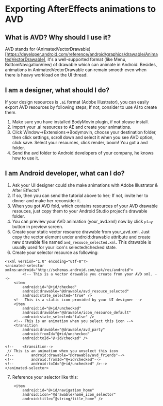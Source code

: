 # Exporting AfterEffects animations to AVD

## What is AVD? Why should I use it?

AVD stands for (AnimatedVectorDrawable)[https://developer.android.com/reference/android/graphics/drawable/AnimatedVectorDrawable], it's a well-supported format (like Menu, BottomNavigationView) of drawable which can animate in Android. Besides, animations in AnimatedVectorDrawable can remain smooth even when there is heavy workload on the UI thread.

## I am a designer, what should I do?

If your design resources is `.ai` format (Adobe Illustrator), you can easily export AVD resources by following steps; If not, consider to use AI to create them.

1. Make sure you have installed BodyMovin plugin, if not please install.
2. Import your .ai resources to AE and create your animations.
3. Click Window->Extensions->Bodymovin, choose your destination folder, then  click settings, scroll down and select it when you see AVD option, click save. Select your resources, click render, boom! You got a avd folder.
4. Send the avd folder to Android developers of your company, he knows how to use it.

## I am Android developer, what can I do?

1. Ask your UI designer could she make animations with Adobe Illustrator & After Effects?
2. If so, then you can send the tutorial above to her; If not, invite her to dinner and make her reconsider it.
3. When you got AVD fold, which contains resources of your AVD drawable resouces, just copy them to your Android Studio project's drawable folder.
4. You can preview your AVD animation (your_avd.xml) now by click `play` button in preview screen.
5. Create your static vector resource drawable from your_avd.xml. Just copy the vector element under android:drawable attribute and create new drawable file named `avd_resouce_selected.xml`. This drawable is usually used for your icon's selected/checked state.
6. Create your selector resource as following:

```
<?xml version="1.0" encoding="utf-8"?>
<animated-selector xmlns:android="http://schemas.android.com/apk/res/android">
		<!-- This is a vector drawable you create from your AVD xml. -->
    <item
        android:id="@+id/checked"
        android:drawable="@drawable/avd_resouce_selected"
        android:state_selected="true" />
    <!-- This is a static icon provided by your UI designer -->
    <item
        android:id="@+id/unchecked"
        android:drawable="@drawable/icon_resource_default"
        android:state_selected="false" />
    <!-- This is an animation when you select this icon -->
    <transition
        android:drawable="@drawable/avd_party"
        android:fromId="@+id/unchecked"
        android:toId="@+id/checked" />

<!--    <transition-->
 // This is an animation when you unselect this icon
<!--        android:drawable="@drawable/avd_friends"-->
<!--        android:fromId="@+id/checked"-->
<!--        android:toId="@+id/unchecked" />-->
</animated-selector>

```

7. Reference your selector like this:

```
    <item
        android:id="@+id/navigation_home"
        android:icon="@drawable/home_icon_selector"
        android:title="@string/title_home" />
```

